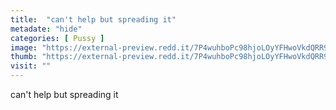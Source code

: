 ```yaml
---
title:  "can't help but spreading it"
metadate: "hide"
categories: [ Pussy ]
image: "https://external-preview.redd.it/7P4wuhboPc98hjoLOyYFHwoVkdQRR9tSUZ0v7e9mTPY.jpg?auto=webp&s=a7a25faa9e2edcdd2a6d118c0155c50a5bac0a8d"
thumb: "https://external-preview.redd.it/7P4wuhboPc98hjoLOyYFHwoVkdQRR9tSUZ0v7e9mTPY.jpg?width=1080&crop=smart&auto=webp&s=d11de626c5410144e558a2a66e35b356c07e2d25"
visit: ""
---
```

can't help but spreading it
